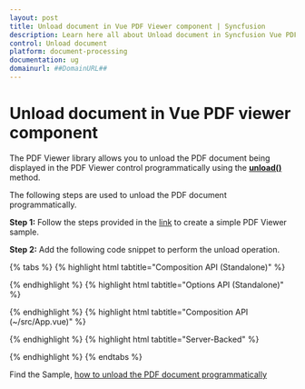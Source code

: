 ```yaml
---
layout: post
title: Unload document in Vue PDF Viewer component | Syncfusion
description: Learn here all about Unload document in Syncfusion Vue PDF Viewer component of Syncfusion Essential JS 2 and more.
control: Unload document
platform: document-processing
documentation: ug
domainurl: ##DomainURL##
---
```


# Unload document in Vue PDF viewer component

The PDF Viewer library allows you to unload the PDF document being displayed in the PDF Viewer control programmatically using the [**unload()**](https://ej2.syncfusion.com/vue/documentation/api/pdfviewer/#unload) method.

The following steps are used to unload the PDF document programmatically.

**Step 1:** Follow the steps provided in the [link](https://help.syncfusion.com/document-processing/pdf/pdf-viewer/vue/getting-started/) to create a simple PDF Viewer sample.

**Step 2:** Add the following code snippet to perform the unload operation.

{% tabs %}
{% highlight html tabtitle="Composition API (Standalone)" %}

<template>
  <div id="app">
    <button v-on:click="unload">Unload Document</button>
    <ejs-pdfviewer id="pdfViewer" ref="pdfviewer" :documentPath="documentPath">
    </ejs-pdfviewer>
  </div>
</template>

<script setup>
import {
  PdfViewerComponent as EjsPdfviewer, Toolbar, Magnification, Navigation,
  LinkAnnotation, BookmarkView, Annotation, ThumbnailView,
  Print, TextSelection, TextSearch, FormFields, FormDesigner
} from '@syncfusion/ej2-vue-pdfviewer';
import { provide } from 'vue';

const documentPath = "https://cdn.syncfusion.com/content/pdf/pdf-succinctly.pdf";

provide('PdfViewer', [Toolbar, Magnification, Navigation, LinkAnnotation, BookmarkView, Annotation,
  ThumbnailView, Print, TextSelection, TextSearch, FormFields, FormDesigner]);

const unload = function () {
  var viewer = this.$refs.pdfviewer.ej2Instances;
  // Unload the PDF document.
  viewer.unload();
}

</script>

{% endhighlight %}
{% highlight html tabtitle="Options API (Standalone)" %}

<template>
  <div id="app">
    <button v-on:click="unload">Unload Document</button>
    <ejs-pdfviewer id="pdfViewer" ref="pdfviewer" :documentPath="documentPath">
    </ejs-pdfviewer>
  </div>
</template>

<script>
import {
  PdfViewerComponent, Toolbar, Magnification, Navigation,
  LinkAnnotation, BookmarkView, Annotation, ThumbnailView,
  Print, TextSelection, TextSearch, FormFields, FormDesigner
} from '@syncfusion/ej2-vue-pdfviewer';

export default {
  name: "App",
  components: {
    "ejs-pdfviewer": PdfViewerComponent
  },
  data() {
    return {
      documentPath: "https://cdn.syncfusion.com/content/pdf/pdf-succinctly.pdf"
    };
  },
  provide: {
    PdfViewer: [Toolbar, Magnification, Navigation, LinkAnnotation, BookmarkView, Annotation,
      ThumbnailView, Print, TextSelection, TextSearch, FormFields, FormDesigner]
  },
  methods: {
    unload: function () {
      var viewer = this.$refs.pdfviewer.ej2Instances;
      // Unload the PDF document.
      viewer.unload();
    }
  }
}
</script>

{% endhighlight %}
{% highlight html tabtitle="Composition API (~/src/App.vue)" %}

<template>
  <div id="app">
    <button v-on:click="unload">Unload Document</button>
    <ejs-pdfviewer id="pdfViewer" ref="pdfviewer" :documentPath="documentPath" :serviceUrl="serviceUrl">
    </ejs-pdfviewer>
  </div>
</template>

<script setup>

import {
  PdfViewerComponent as EjsPdfviewer, Toolbar, Magnification, Navigation,
  LinkAnnotation, BookmarkView, Annotation, ThumbnailView,
  Print, TextSelection, TextSearch, FormFields, FormDesigner
} from '@syncfusion/ej2-vue-pdfviewer';
import { provide, ref } from 'vue';

const pdfviewer = ref(null);
const serviceUrl = "https://document.syncfusion.com/web-services/pdf-viewer/api/pdfviewer";
const documentPath = "https://cdn.syncfusion.com/content/pdf/pdf-succinctly.pdf";

provide('PdfViewer', [Toolbar, Magnification, Navigation, LinkAnnotation, BookmarkView, Annotation,
  ThumbnailView, Print, TextSelection, TextSearch, FormFields, FormDesigner])

const unload = function () {
  const viewer = pdfviewer.value.ej2Instances;
  // Unload the PDF document.
  viewer.unload();
}

</script>

{% endhighlight %}
{% highlight html tabtitle="Server-Backed" %}

<template>
  <div id="app">
    <button v-on:click="unload">Unload Document</button>
    <ejs-pdfviewer id="pdfViewer" ref="pdfviewer" :documentPath="documentPath" :serviceUrl="serviceUrl">
    </ejs-pdfviewer>
  </div>
</template>

<script>

import {
  PdfViewerComponent, Toolbar, Magnification, Navigation,
  LinkAnnotation, BookmarkView, Annotation, ThumbnailView,
  Print, TextSelection, TextSearch, FormFields, FormDesigner
} from '@syncfusion/ej2-vue-pdfviewer';


export default {
  name: "App",
  components: {
    "ejs-pdfviewer": PdfViewerComponent
  },
  data() {
    return {
      serviceUrl: "https://document.syncfusion.com/web-services/pdf-viewer/api/pdfviewer",
      documentPath: "https://cdn.syncfusion.com/content/pdf/pdf-succinctly.pdf"
    };
  },
  provide: {
    PdfViewer: [Toolbar, Magnification, Navigation, LinkAnnotation, BookmarkView, Annotation,
      ThumbnailView, Print, TextSelection, TextSearch, FormFields, FormDesigner]
  },
  methods: {
    unload: function () {
      const viewer = this.$refs.pdfviewer.ej2Instances;
      // Unload the PDF document.
      viewer.unload();
    }
  }
}
</script>

{% endhighlight %}
{% endtabs %}

Find the Sample, [how to unload the PDF document programmatically](https://www.syncfusion.com/downloads/support/directtrac/general/ze/quickstart-620361849.zip)